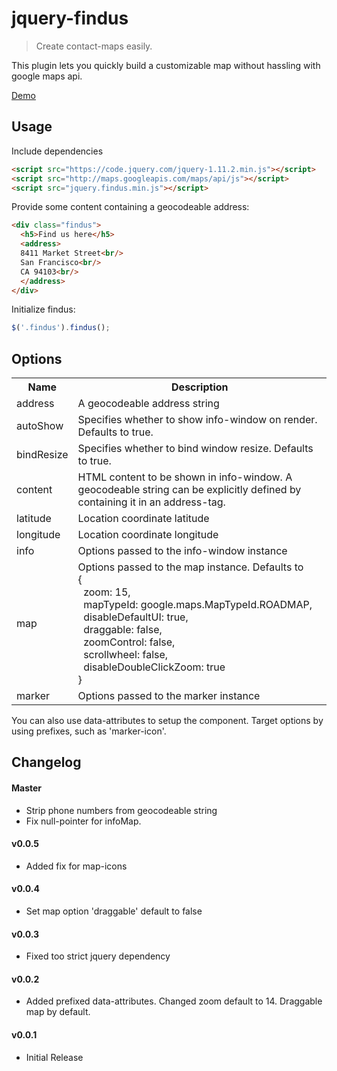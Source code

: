 jquery-findus
=============

> Create contact-maps easily.

This plugin lets you quickly build a customizable map without hassling with google maps api. 

[Demo](http://benignware.github.io/jquery-findus)

Usage
-----

Include dependencies

```html
<script src="https://code.jquery.com/jquery-1.11.2.min.js"></script>
<script src="http://maps.googleapis.com/maps/api/js"></script>
<script src="jquery.findus.min.js"></script>
```

Provide some content containing a geocodeable address:

```html
<div class="findus">
  <h5>Find us here</h5>
  <address>
  8411 Market Street<br/>
  San Francisco<br/>
  CA 94103<br/>
  </address>
</div>
```

Initialize findus:

```js
$('.findus').findus();
```

Options
-------
<table>
  <tr>
    <th>Name</th><th>Description</th>
  </tr>
  <tr>
    <td>address</td><td>A geocodeable address string</td>
  </tr>
  <tr>
    <td>autoShow</td><td>Specifies whether to show info-window on render. Defaults to true.</td>
  <tr>
    <td>bindResize</td><td>Specifies whether to bind window resize. Defaults to true.</td>
  </tr>
  <tr>
    <td>content</td><td>HTML content to be shown in info-window. A geocodeable string can be explicitly defined by containing it in an address-tag.</td>
  </tr>
  <tr>
    <td>latitude</td><td>Location coordinate latitude</td>
  </tr>
  <tr>
    <td>longitude</td><td>Location coordinate longitude</td>
  </tr>
  <tr>
    <td>info</td><td>Options passed to the info-window instance</td>
  </tr>
  <tr>
    <td>map</td><td>Options passed to the map instance. Defaults to <br/>
    {<br/>
        &nbsp;&nbsp;zoom: 15,<br/>
        &nbsp;&nbsp;mapTypeId: google.maps.MapTypeId.ROADMAP,<br/>
        &nbsp;&nbsp;disableDefaultUI: true,<br/>
        &nbsp;&nbsp;draggable: false, <br/>
        &nbsp;&nbsp;zoomControl: false, <br/>
        &nbsp;&nbsp;scrollwheel: false, <br/>
        &nbsp;&nbsp;disableDoubleClickZoom: true<br/>
      }</td>
  </tr>
  <tr>
    <td>marker</td><td>Options passed to the marker instance</td>
  </tr>
</table>

You can also use data-attributes to setup the component. Target options by using prefixes, such as 'marker-icon'.

## Changelog

#### Master

* Strip phone numbers from geocodeable string
* Fix null-pointer for infoMap.

#### v0.0.5

* Added fix for map-icons

#### v0.0.4

* Set map option 'draggable' default to false

#### v0.0.3 

* Fixed too strict jquery dependency

#### v0.0.2

* Added prefixed data-attributes. Changed zoom default to 14. Draggable map by default.

#### v0.0.1

* Initial Release